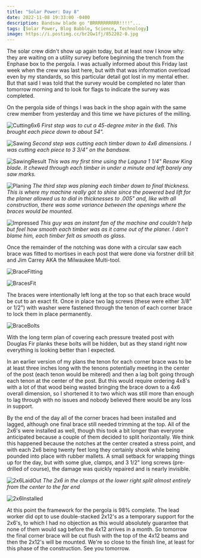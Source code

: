 ```yaml
---
title: "Solar Power: Day 8"
date: 2022-11-08 19:33:00 -0400
description: Bandsaw blade go "BRRRRRRRRRR!!!!"...
tags: [Solar Power, Blog Babble, Science, Technology]
image: https://i.postimg.cc/br2Gw1fj/852202-0.jpg
---
```


The solar crew didn't show up again today, but at least now I know why: they are waiting on a utility survey before beginning the trench from the Enphase box to the pergola. I was actually informed about this Friday last week when the crew was last here, but with that was information overload even by my standards, so this particular detail got lost in my mental ether. But that said I was told that the survey would be completed no later than tomorrow morning and to look for flags to indicate the survey was completed.

On the pergola side of things I was back in the shop again with the same crew member from yesterday and this time we have pictures of the milling.

![Cutting6x6](https://i.postimg.cc/xdVTvqN9/IMG-20221108-094006.jpg)
*<i>First step was to cut a 45-degree miter in the 6x6. This brought each piece down to about 54".</i>*

![Sawing](https://i.postimg.cc/fLBzQK2b/IMG-20221108-094700.jpg)
*<i>Second step was cutting each timber down to 4x6 dimensions. I was cutting each piece to 3 3/4" on the bandsaw.</i>*

![SawingResult](https://i.postimg.cc/1t9mdTKT/IMG-20221108-094534.jpg)
*<i>This was my first time using the Laguna 1 1/4" Resaw King blade. It chewed through each timber in under a minute and left barely any saw marks.</i>*

![Planing](https://i.postimg.cc/3rf8Lt0S/IMG-20221108-095122.jpg)
*<i>The third step was planing each timber down to final thickness. This is where my machine really got to shine since the powered bed lift for the planer allowed us to dial in thicknesses to .005" and, like with all construction, there was some variance between the openings where the braces would be mounted.</i>*

![Impressed](https://i.postimg.cc/j21RLjr0/IMG-20221108-095022.jpg)
*<i>This guy was an instant fan of the machine and couldn't help but feel how smooth each timber was as it came out of the planer. I don't blame him, each timber felt as smooth as glass.</i>*

Once the remainder of the notching was done with a circular saw each brace was fitted to mortises in each post that were done via forstner drill bit and Jim Carrey AKA the Milwaukee Multi-tool.

![BraceFitting](https://i.postimg.cc/9FvW2zpy/IMG-20221108-140121.jpg)

![BracesFit](https://i.postimg.cc/fT3w1Yxw/IMG-20221108-135654.jpg)

The braces were intentionally left long at the top so that each brace would be cut to an exact fit. Once in place two lag screws (these were either 3/8" or 1/2") with washer were fastened through the tenon of each corner brace to lock them in place permanently.

![BraceBolts](https://i.postimg.cc/bvPpGM4J/IMG-20221108-140243.jpg)

With the long term plan of covering each pressure treated post with Douglas Fir planks these bolts will be hidden, but as they stand right now everything is looking better than I expected.

In an earlier version of my plans the tenon for each corner brace was to be at least three inches long with the tenons potentially meeting in the center of the post (each tenon would be mitered) and then a lag bolt going through each tenon at the center of the post.  But this would require ordering 4x8's with a lot of that wood being wasted bringing the brace down to a 4x6 overall dimension, so I shortened it to two which was still more than enough to lag through with no issues and nobody believed there would be any loss in support.

By the end of the day all of the corner braces had been installed and lagged, although one final brace still needed trimming at the top. All of the 2x6's were installed as well, though this took a bit longer than everyone anticipated because a couple of them decided to split horizontally. We think this happened because the notches at the center created a stress point, and with each 2x6 being twenty feet long they certainly shook while being pounded into place with rubber mallets. A small setback for wrapping things up for the day, but with some glue, clamps, and 3 1/2" long screws (pre-drilled of course), the damage was quickly repaired and is nearly invisible.

![2x6LaidOut](https://i.postimg.cc/TPcGn0Xc/IMG-20221108-164849.jpg)
*<i>The 2x6 in the clamps at the lower right split almost entirely from the center to the far end</i>*

![2x6Installed](https://i.postimg.cc/SsN4d9Sb/IMG-20221108-173557.jpg)

At this point the framework for the pergola is 98% complete. The lead worker did opt to use double-stacked 2x12's as a temporary support for the 2x6's, to which I had no objection as this would absolutely guarantee that none of them would sag before the 4x12 arrives in a month. So tomorrow the final corner brace will be cut flush with the top of the 4x12 beams and then the 2x12's will be mounted. We're so close to the finish line, at least for this phase of the construction. See you tomorrow.
